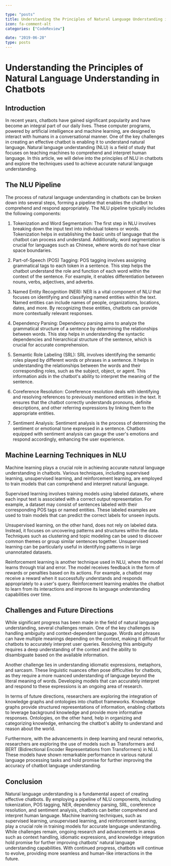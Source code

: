 ```yaml
---

type: "posts"
title: Understanding the Principles of Natural Language Understanding in Chatbots
icon: fa-comment-alt
categories: ["CodeReview"]

date: "2019-06-28"
type: posts
---
```





# Understanding the Principles of Natural Language Understanding in Chatbots

## Introduction

In recent years, chatbots have gained significant popularity and have become an integral part of our daily lives. These computer programs, powered by artificial intelligence and machine learning, are designed to interact with humans in a conversational manner. One of the key challenges in creating an effective chatbot is enabling it to understand natural language. Natural language understanding (NLU) is a field of study that focuses on teaching machines to comprehend and interpret human language. In this article, we will delve into the principles of NLU in chatbots and explore the techniques used to achieve accurate natural language understanding.

## The NLU Pipeline

The process of natural language understanding in chatbots can be broken down into several steps, forming a pipeline that enables the chatbot to comprehend and respond appropriately. The NLU pipeline typically includes the following components:

1. Tokenization and Word Segmentation: The first step in NLU involves breaking down the input text into individual tokens or words. Tokenization helps in establishing the basic units of language that the chatbot can process and understand. Additionally, word segmentation is crucial for languages such as Chinese, where words do not have clear space boundaries.

2. Part-of-Speech (POS) Tagging: POS tagging involves assigning grammatical tags to each token in a sentence. This step helps the chatbot understand the role and function of each word within the context of the sentence. For example, it enables differentiation between nouns, verbs, adjectives, and adverbs.

3. Named Entity Recognition (NER): NER is a vital component of NLU that focuses on identifying and classifying named entities within the text. Named entities can include names of people, organizations, locations, dates, and more. By recognizing these entities, chatbots can provide more contextually relevant responses.

4. Dependency Parsing: Dependency parsing aims to analyze the grammatical structure of a sentence by determining the relationships between words. This step helps in understanding the syntactic dependencies and hierarchical structure of the sentence, which is crucial for accurate comprehension.

5. Semantic Role Labeling (SRL): SRL involves identifying the semantic roles played by different words or phrases in a sentence. It helps in understanding the relationships between the words and their corresponding roles, such as the subject, object, or agent. This information aids in the chatbot's ability to interpret the meaning of the sentence.

6. Coreference Resolution: Coreference resolution deals with identifying and resolving references to previously mentioned entities in the text. It ensures that the chatbot correctly understands pronouns, definite descriptions, and other referring expressions by linking them to the appropriate entities.

7. Sentiment Analysis: Sentiment analysis is the process of determining the sentiment or emotional tone expressed in a sentence. Chatbots equipped with sentiment analysis can gauge the user's emotions and respond accordingly, enhancing the user experience.

## Machine Learning Techniques in NLU

Machine learning plays a crucial role in achieving accurate natural language understanding in chatbots. Various techniques, including supervised learning, unsupervised learning, and reinforcement learning, are employed to train models that can comprehend and interpret natural language.

Supervised learning involves training models using labeled datasets, where each input text is associated with a correct output representation. For example, a dataset may consist of sentences labeled with their corresponding POS tags or named entities. These labeled examples are used to train models that can predict the correct labels for unseen inputs.

Unsupervised learning, on the other hand, does not rely on labeled data. Instead, it focuses on uncovering patterns and structures within the data. Techniques such as clustering and topic modeling can be used to discover common themes or group similar sentences together. Unsupervised learning can be particularly useful in identifying patterns in large unannotated datasets.

Reinforcement learning is another technique used in NLU, where the model learns through trial and error. The model receives feedback in the form of rewards or penalties based on its actions. For example, a chatbot may receive a reward when it successfully understands and responds appropriately to a user's query. Reinforcement learning enables the chatbot to learn from its interactions and improve its language understanding capabilities over time.

## Challenges and Future Directions

While significant progress has been made in the field of natural language understanding, several challenges remain. One of the key challenges is handling ambiguity and context-dependent language. Words and phrases can have multiple meanings depending on the context, making it difficult for chatbots to accurately interpret user queries. Resolving this ambiguity requires a deep understanding of the context and the ability to disambiguate based on the available information.

Another challenge lies in understanding idiomatic expressions, metaphors, and sarcasm. These linguistic nuances often pose difficulties for chatbots, as they require a more nuanced understanding of language beyond the literal meaning of words. Developing models that can accurately interpret and respond to these expressions is an ongoing area of research.

In terms of future directions, researchers are exploring the integration of knowledge graphs and ontologies into chatbot frameworks. Knowledge graphs provide structured representations of information, enabling chatbots to leverage background knowledge and provide more informative responses. Ontologies, on the other hand, help in organizing and categorizing knowledge, enhancing the chatbot's ability to understand and reason about the world.

Furthermore, with the advancements in deep learning and neural networks, researchers are exploring the use of models such as Transformers and BERT (Bidirectional Encoder Representations from Transformers) in NLU. These models have shown remarkable performance in various natural language processing tasks and hold promise for further improving the accuracy of chatbot language understanding.

## Conclusion

Natural language understanding is a fundamental aspect of creating effective chatbots. By employing a pipeline of NLU components, including tokenization, POS tagging, NER, dependency parsing, SRL, coreference resolution, and sentiment analysis, chatbots can better comprehend and interpret human language. Machine learning techniques, such as supervised learning, unsupervised learning, and reinforcement learning, play a crucial role in training models for accurate language understanding. While challenges remain, ongoing research and advancements in areas such as context handling, idiomatic expressions, and knowledge integration hold promise for further improving chatbots' natural language understanding capabilities. With continued progress, chatbots will continue to evolve, providing more seamless and human-like interactions in the future.